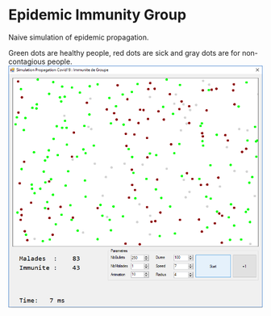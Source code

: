 # Epidemic Immunity Group

Naive simulation of epidemic propagation.

Green dots are healthy people, red dots are sick and gray dots are for non-contagious people.
![Screenshot](covid19.png)
